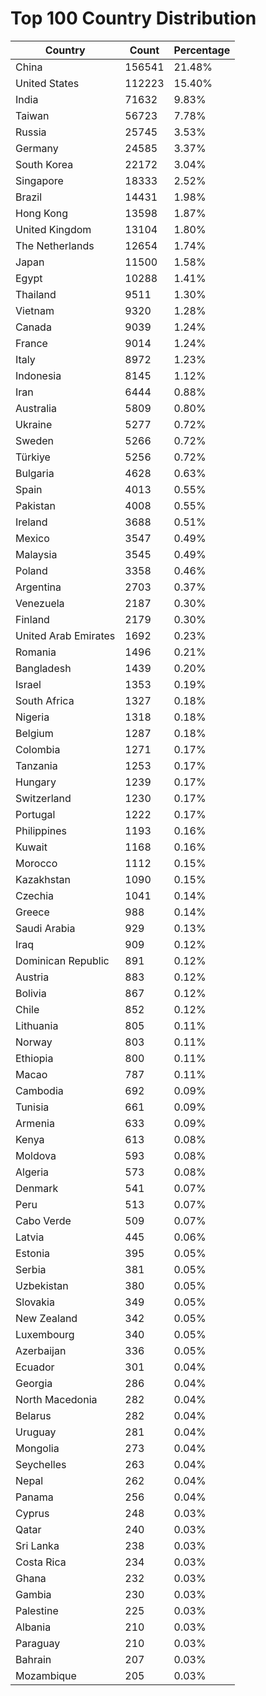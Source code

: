 # Top 100 Country Distribution
| Country | Count | Percentage |
|----|----|----|
| China | 156541 | 21.48% |
| United States | 112223 | 15.40% |
| India | 71632 | 9.83% |
| Taiwan | 56723 | 7.78% |
| Russia | 25745 | 3.53% |
| Germany | 24585 | 3.37% |
| South Korea | 22172 | 3.04% |
| Singapore | 18333 | 2.52% |
| Brazil | 14431 | 1.98% |
| Hong Kong | 13598 | 1.87% |
| United Kingdom | 13104 | 1.80% |
| The Netherlands | 12654 | 1.74% |
| Japan | 11500 | 1.58% |
| Egypt | 10288 | 1.41% |
| Thailand | 9511 | 1.30% |
| Vietnam | 9320 | 1.28% |
| Canada | 9039 | 1.24% |
| France | 9014 | 1.24% |
| Italy | 8972 | 1.23% |
| Indonesia | 8145 | 1.12% |
| Iran | 6444 | 0.88% |
| Australia | 5809 | 0.80% |
| Ukraine | 5277 | 0.72% |
| Sweden | 5266 | 0.72% |
| Türkiye | 5256 | 0.72% |
| Bulgaria | 4628 | 0.63% |
| Spain | 4013 | 0.55% |
| Pakistan | 4008 | 0.55% |
| Ireland | 3688 | 0.51% |
| Mexico | 3547 | 0.49% |
| Malaysia | 3545 | 0.49% |
| Poland | 3358 | 0.46% |
| Argentina | 2703 | 0.37% |
| Venezuela | 2187 | 0.30% |
| Finland | 2179 | 0.30% |
| United Arab Emirates | 1692 | 0.23% |
| Romania | 1496 | 0.21% |
| Bangladesh | 1439 | 0.20% |
| Israel | 1353 | 0.19% |
| South Africa | 1327 | 0.18% |
| Nigeria | 1318 | 0.18% |
| Belgium | 1287 | 0.18% |
| Colombia | 1271 | 0.17% |
| Tanzania | 1253 | 0.17% |
| Hungary | 1239 | 0.17% |
| Switzerland | 1230 | 0.17% |
| Portugal | 1222 | 0.17% |
| Philippines | 1193 | 0.16% |
| Kuwait | 1168 | 0.16% |
| Morocco | 1112 | 0.15% |
| Kazakhstan | 1090 | 0.15% |
| Czechia | 1041 | 0.14% |
| Greece | 988 | 0.14% |
| Saudi Arabia | 929 | 0.13% |
| Iraq | 909 | 0.12% |
| Dominican Republic | 891 | 0.12% |
| Austria | 883 | 0.12% |
| Bolivia | 867 | 0.12% |
| Chile | 852 | 0.12% |
| Lithuania | 805 | 0.11% |
| Norway | 803 | 0.11% |
| Ethiopia | 800 | 0.11% |
| Macao | 787 | 0.11% |
| Cambodia | 692 | 0.09% |
| Tunisia | 661 | 0.09% |
| Armenia | 633 | 0.09% |
| Kenya | 613 | 0.08% |
| Moldova | 593 | 0.08% |
| Algeria | 573 | 0.08% |
| Denmark | 541 | 0.07% |
| Peru | 513 | 0.07% |
| Cabo Verde | 509 | 0.07% |
| Latvia | 445 | 0.06% |
| Estonia | 395 | 0.05% |
| Serbia | 381 | 0.05% |
| Uzbekistan | 380 | 0.05% |
| Slovakia | 349 | 0.05% |
| New Zealand | 342 | 0.05% |
| Luxembourg | 340 | 0.05% |
| Azerbaijan | 336 | 0.05% |
| Ecuador | 301 | 0.04% |
| Georgia | 286 | 0.04% |
| North Macedonia | 282 | 0.04% |
| Belarus | 282 | 0.04% |
| Uruguay | 281 | 0.04% |
| Mongolia | 273 | 0.04% |
| Seychelles | 263 | 0.04% |
| Nepal | 262 | 0.04% |
| Panama | 256 | 0.04% |
| Cyprus | 248 | 0.03% |
| Qatar | 240 | 0.03% |
| Sri Lanka | 238 | 0.03% |
| Costa Rica | 234 | 0.03% |
| Ghana | 232 | 0.03% |
| Gambia | 230 | 0.03% |
| Palestine | 225 | 0.03% |
| Albania | 210 | 0.03% |
| Paraguay | 210 | 0.03% |
| Bahrain | 207 | 0.03% |
| Mozambique | 205 | 0.03% |
